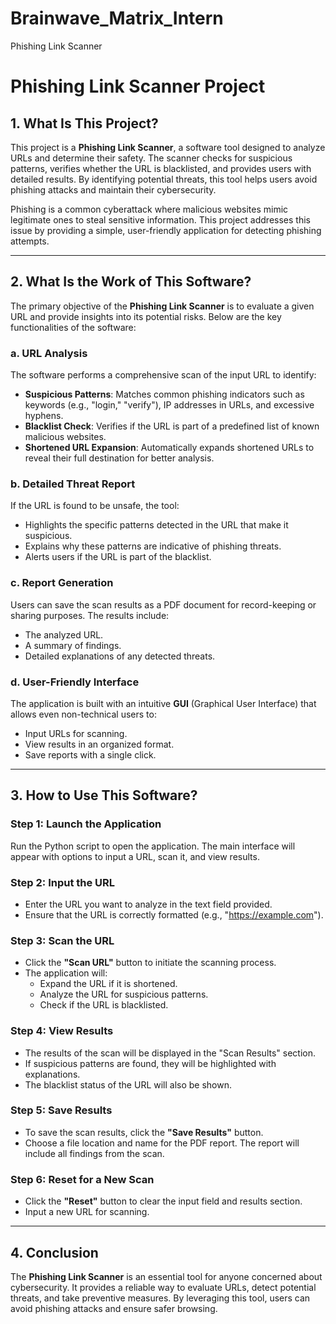# Brainwave_Matrix_Intern
Phishing Link Scanner
# Phishing Link Scanner Project

## 1. What Is This Project?

This project is a **Phishing Link Scanner**, a software tool designed to analyze URLs and determine their safety. The scanner checks for suspicious patterns, verifies whether the URL is blacklisted, and provides users with detailed results. By identifying potential threats, this tool helps users avoid phishing attacks and maintain their cybersecurity.

Phishing is a common cyberattack where malicious websites mimic legitimate ones to steal sensitive information. This project addresses this issue by providing a simple, user-friendly application for detecting phishing attempts.

---

## 2. What Is the Work of This Software?

The primary objective of the **Phishing Link Scanner** is to evaluate a given URL and provide insights into its potential risks. Below are the key functionalities of the software:

### a. **URL Analysis**
The software performs a comprehensive scan of the input URL to identify:
- **Suspicious Patterns**: Matches common phishing indicators such as keywords (e.g., "login," "verify"), IP addresses in URLs, and excessive hyphens.
- **Blacklist Check**: Verifies if the URL is part of a predefined list of known malicious websites.
- **Shortened URL Expansion**: Automatically expands shortened URLs to reveal their full destination for better analysis.

### b. **Detailed Threat Report**
If the URL is found to be unsafe, the tool:
- Highlights the specific patterns detected in the URL that make it suspicious.
- Explains why these patterns are indicative of phishing threats.
- Alerts users if the URL is part of the blacklist.

### c. **Report Generation**
Users can save the scan results as a PDF document for record-keeping or sharing purposes. The results include:
- The analyzed URL.
- A summary of findings.
- Detailed explanations of any detected threats.

### d. **User-Friendly Interface**
The application is built with an intuitive **GUI** (Graphical User Interface) that allows even non-technical users to:
- Input URLs for scanning.
- View results in an organized format.
- Save reports with a single click.

---

## 3. How to Use This Software?

### Step 1: **Launch the Application**
Run the Python script to open the application. The main interface will appear with options to input a URL, scan it, and view results.

### Step 2: **Input the URL**
- Enter the URL you want to analyze in the text field provided.
- Ensure that the URL is correctly formatted (e.g., "https://example.com").

### Step 3: **Scan the URL**
- Click the **"Scan URL"** button to initiate the scanning process.
- The application will:
  - Expand the URL if it is shortened.
  - Analyze the URL for suspicious patterns.
  - Check if the URL is blacklisted.

### Step 4: **View Results**
- The results of the scan will be displayed in the "Scan Results" section.
- If suspicious patterns are found, they will be highlighted with explanations.
- The blacklist status of the URL will also be shown.

### Step 5: **Save Results**
- To save the scan results, click the **"Save Results"** button.
- Choose a file location and name for the PDF report. The report will include all findings from the scan.

### Step 6: **Reset for a New Scan**
- Click the **"Reset"** button to clear the input field and results section.
- Input a new URL for scanning.

---

## 4. Conclusion

The **Phishing Link Scanner** is an essential tool for anyone concerned about cybersecurity. It provides a reliable way to evaluate URLs, detect potential threats, and take preventive measures. By leveraging this tool, users can avoid phishing attacks and ensure safer browsing.

